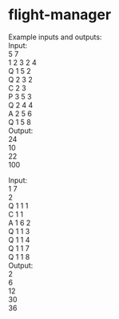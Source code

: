 # flight-manager
Example inputs and outputs:<br>
Input:<br>
5 7<br>
1 2 3 2 4<br>
Q 1 5 2<br>
Q 2 3 2<br>
C 2 3<br>
P 3 5 3<br>
Q 2 4 4<br>
A 2 5 6<br>
Q 1 5 8<br>
Output:<br>
24<br>
10<br>
22<br>
100<br>

Input:<br>
1 7<br>
2<br>
Q 1 1 1<br>
C 1 1<br>
A 1 6 2<br>
Q 1 1 3<br>
Q 1 1 4<br>
Q 1 1 7<br>
Q 1 1 8<br>
Output:<br>
2<br>
6<br>
12<br>
30<br>
36<br>

